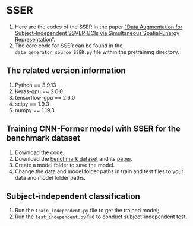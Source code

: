 # SSER

1. Here are the codes of the SSER in the paper ["Data Augmentation for Subject-Independent SSVEP-BCIs via Simultaneous Spatial-Energy Representation“]().
2. The core code for SSER can be found in the `data_generator_source_SSER.py` file within the pretraining directory.

## The related version information
1. Python == 3.9.13
2. Keras-gpu == 2.6.0
3. tensorflow-gpu == 2.6.0
4. scipy == 1.9.3
5. numpy == 1.19.3

## Training CNN-Former model with SSER for the benchmark dataset
1. Download the code.
2. Download the [benchmark dataset](http://bci.med.tsinghua.edu.cn/download.html) and its [paper](https://ieeexplore.ieee.org/abstract/document/7740878).
3. Create a model folder to save the model.
4. Change the data and model folder paths in train and test files to your data and model folder paths.

## Subject-independent classification 
1. Run the `train_independent.py` file to get the trained model;
2. Run the `test_independent.py` file to conduct subject-independent test.
   
